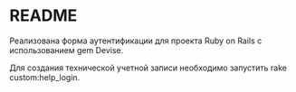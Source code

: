 # README

Реализована форма аутентификации для проекта Ruby on Rails с использованием gem Devise.

Для создания технической учетной записи необходимо запустить rake custom:help_login.
